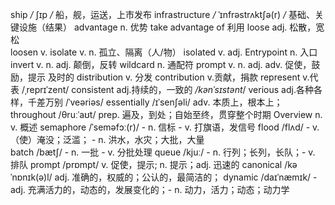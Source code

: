 ship                             _/_  ʃɪp _/_  船，舰，运送，上市发布
infrastructure                _/_ ˈɪnfrəstrʌktʃə(r) _/_   基础、关键设施（结果）
advantage                 n.   优势
take advantage of     利用
loose                           adj.   松散，宽松                  
loosen                          v.
isolate                          v.     n.            孤立、隔离（人/物）
isolated                        v.     adj.
Entrypoint                    n.     入口
invert                            v.    n.   adj. 颠倒，反转
wildcard                       n.    通配符
prompt                         v.   n.   adj.   adv.           促使，鼓励，提示       及时的
distribution                  v. 分发
contribution                 v.贡献，捐款
represent                      v.代表       /ˌreprɪˈzent/
consistent                     adj.持续的，一致的         _/kənˈsɪstənt_/
verious                          adj.各种各样，千差万别      /ˈveəriəs/
essentially                      /ɪˈsenʃəli/   adv. 本质上，根本上；
throughout                  /θruːˈaʊt/       prep. 遍及，到处；自始至终，贯穿整个时期
Overview                      n. v.                            概述
semaphore                   /ˈseməfɔː(r)/    - n. 信标  - v. 打旗语，发信号
flood                             /flʌd/  - v. （使）淹没；泛滥；   - n. 洪水，水灾；大批，大量  
batch                           /bætʃ/ - n. 一批      - v. 分批处理
queue                          /kjuː/   - n. 行列；长列，长队；- v. 排队
prompt                         /prɒmpt/ v. 促使，提示;    n. 提示；adj. 迅速的
canonical                      /kəˈnɒnɪk(ə)l/  adj. 准确的，权威的；公认的，最简洁的；
dynamic                       /daɪˈnæmɪk/     - adj. 充满活力的，动态的，发展变化的；- n. 动力，活力；动态；动力学